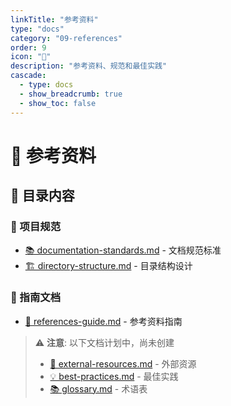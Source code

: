 ```yaml
---
linkTitle: "参考资料"
type: "docs"
category: "09-references"
order: 9
icon: "📖"
description: "参考资料、规范和最佳实践"
cascade:
  - type: docs
  - show_breadcrumb: true
  - show_toc: false
---
```


# 📖 参考资料

## 📂 目录内容

### 📄 项目规范
- [📚 documentation-standards.md](documentation-standards.md) - 文档规范标准
- [🏗️ directory-structure.md](directory-structure.md) - 目录结构设计

### 📄 指南文档
- [📖 references-guide.md](references-guide.md) - 参考资料指南

> ⚠️ **注意**: 以下文档计划中，尚未创建
> - [🔗 external-resources.md](external-resources.md) - 外部资源
> - [💡 best-practices.md](best-practices.md) - 最佳实践
> - [📚 glossary.md](glossary.md) - 术语表
